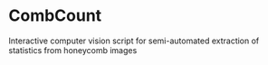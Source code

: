 # CombCount
Interactive computer vision script for semi-automated extraction of statistics from honeycomb images
